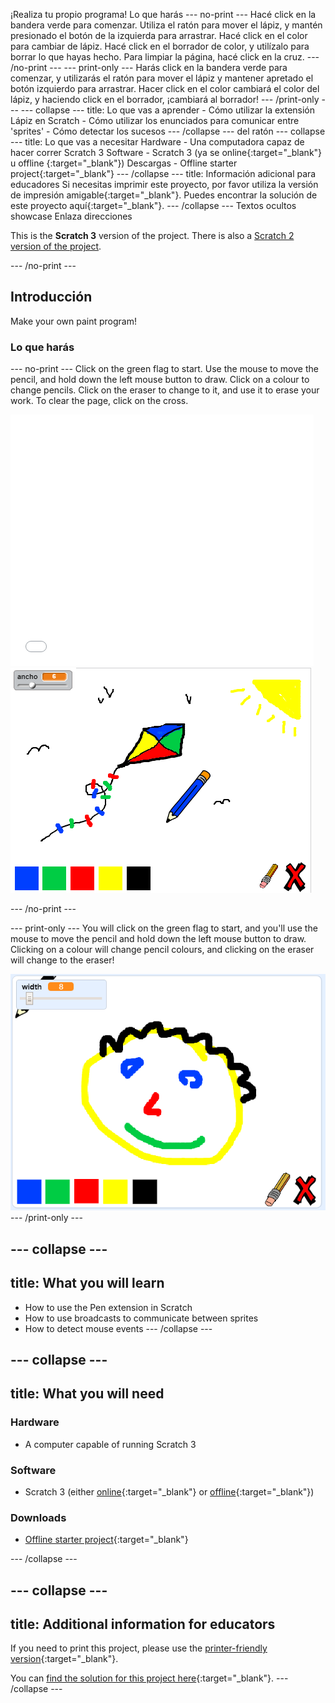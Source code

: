 ¡Realiza tu propio programa! Lo que harás \--- no-print \--- Hacé click en la bandera verde para comenzar. Utiliza el ratón para mover el lápiz, y mantén presionado el botón de la izquierda para arrastrar. Hacé click en el color para cambiar de lápiz. Hacé click en el borrador de color, y utilízalo para borrar lo que hayas hecho. Para limpiar la página, hacé click en la cruz. \--- /no-print \--- \--- print-only \--- Harás click en la bandera verde para comenzar, y utilizarás el ratón para mover el lápiz y mantener apretado el botón izquierdo para arrastrar. Hacer click en el color cambiará el color del lápiz, y haciendo click en el borrador, ¡cambiará al borrador! \--- /print-only \--- \--- collapse \--- title: Lo que vas a aprender - Cómo utilizar la extensión Lápiz en Scratch - Cómo utilizar los enunciados para comunicar entre 'sprites' - Cómo detectar los sucesos \--- /collapse \--- del ratón \--- collapse \--- title: Lo que vas a necesitar Hardware - Una computadora capaz de hacer correr Scratch 3 Software - Scratch 3 (ya se online{:target="_blank"} u offline {:target="_blank"}) Descargas - Offline starter project{:target="_blank"} \--- /collapse \--- title: Información adicional para educadores Si necesitas imprimir este proyecto, por favor utiliza la versión de impresión amigable{:target="_blank"}. Puedes encontrar la solución de este proyecto aquí{:target="_blank"}. \--- /collapse \--- Textos ocultos showcase Enlaza direcciones

This is the **Scratch 3** version of the project. There is also a [Scratch 2 version of the project](https://projects.raspberrypi.org/en/projects/paint-box-scratch2).

\--- /no-print \---

## Introducción

Make your own paint program!

### Lo que harás

\--- no-print \--- Click on the green flag to start. Use the mouse to move the pencil, and hold down the left mouse button to draw. Click on a colour to change pencils. Click on the eraser to change to it, and use it to erase your work. To clear the page, click on the cross.

<div class="scratch-preview">
  <iframe allowtransparency="true" width="485" height="402" src="//scratch.mit.edu/projects/embed/267243161/?autostart=false" frameborder="0" scrolling="no"></iframe>
  <img src="images/paint-final.png">
</div>

\--- /no-print \---

\--- print-only \--- You will click on the green flag to start, and you'll use the mouse to move the pencil and hold down the left mouse button to draw. Clicking on a colour will change pencil colours, and clicking on the eraser will change to the eraser!

![showcase](images/showcase.png) \--- /print-only \---

## \--- collapse \---

## title: What you will learn

+ How to use the Pen extension in Scratch
+ How to use broadcasts to communicate between sprites
+ How to detect mouse events \--- /collapse \---

## \--- collapse \---

## title: What you will need

### Hardware

+ A computer capable of running Scratch 3

### Software

+ Scratch 3 (either [online](http://rpf.io/scratchon){:target="_blank"} or [offline](http://rpf.io/scratchoff){:target="_blank"})

### Downloads

+ [Offline starter project](http://rpf.io/p/en/paint-box-go){:target="_blank"}

\--- /collapse \---

## \--- collapse \---

## title: Additional information for educators

If you need to print this project, please use the [printer-friendly version](https://projects.raspberrypi.org/en/projects/paint-box/print){:target="_blank"}.

You can [find the solution for this project here](http://rpf.io/p/en/paint-box-get){:target="_blank"}. \--- /collapse \---